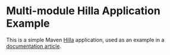 # Multi-module Hilla Application Example

This is a simple Maven [Hilla](https://github.com/vaadin/hilla) application, used as an example in a [documentation article](https://hilla.dev/docs/advanced/multimodule).
